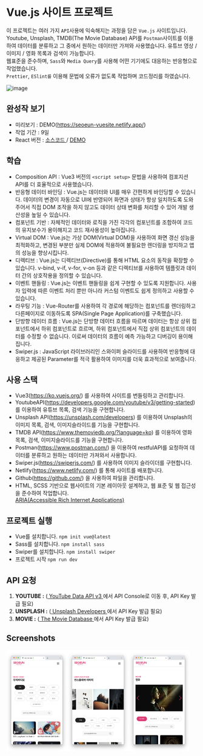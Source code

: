 # Vue.js 사이트 프로젝트

이 프로젝트는 여러 가지 `API`사용에 익숙해지는 과정을 담은 `Vue.js` 사이트입니다.<br/>
Youtube, Unsplash, TMDB(The Movie Database) API를
`Postman`사이트를 이용하여 데이터를 분류하고 그 중에서 원하는 데이터만 가져와 사용했습니다.
유튜브 영상 / 이미지 / 영화 목록과 검색이 가능합니다.<br/>
웹표준을 준수하며, `Sass`와 `Media Query`를 사용해 어떤 기기에도 대응하는 반응형으로 작업했습니다.<br/>
`Prettier`, `ESlint를` 이용해 문법에 오류가 없도록 작업하며 코드정리를 하였습니다.

![image](https://github.com/SeoeunCho/site2023-vue/blob/main/src/assets/img/scrrenshot/site2023-vue-screenshot.png)


## 완성작 보기 
- 미리보기 : DEMO(https://seoeun-vuesite.netlify.app/)
- 작업 기간 : 9일
- React 버전 : [ 소스코드 ](https://github.com/SeoeunCho/site2023-react) / [DEMO](https://seoeun-reactsite.netlify.app/)


## 학습

- Composition API : Vue3 버전의 `<script setup>` 문법을 사용하여 컴포지션 API를 더 효율적으로 사용했습니다.
- 반응형 데이터 바인딩 : Vue.js는 데이터와 UI를 매우 간편하게 바인딩할 수 있습니다. 데이터의 변경이 자동으로 UI에 반영되어 화면과 상태가 항상 일치하도록 도와주어서 직접 DOM 조작을 하지 않고도 데이터 상태 변화를 처리할 수 있어 개발 생산성을 높일 수 있습니다.
- 컴포넌트 기반 : 자체적인 데이터와 로직을 가진 각각의 컴포넌트를 조합하여 코드의 유지보수가 용이해지고 코드 재사용성이 높아집니다.
- Virtual DOM : Vue.js는 가상 DOM(Virtual DOM)을 사용하여 화면 갱신 성능을 최적화하고, 변경된 부분만 실제 DOM에 적용하여 불필요한 렌더링을 방지하고 앱의 성능을 향상시킵니다.
- 디렉티브 : Vue.js는 디렉티브(Directive)를 통해 HTML 요소의 동작을 확장할 수 있습니다. v-bind, v-if, v-for, v-on 등과 같은 디렉티브를 사용하여 템플릿과 데이터 간의 상호작용을 정의할 수 있습니다.
- 이벤트 핸들링 : Vue.js는 이벤트 핸들링을 쉽게 구현할 수 있도록 지원합니다. 사용자 입력에 따른 이벤트 처리 뿐만 아니라 커스텀 이벤트도 쉽게 정의하고 사용할 수 있습니다.
- 라우팅 기능 : Vue-Router를 사용하여 각 경로에 해당하는 컴포넌트를 렌더링하고 다른페이지로 이동하도록 SPA(Single Page Application)를 구축했습니다.
- 단방향 데이터 흐름 : Vue.js는 단방향 데이터 흐름을 따르며 데이터는 항상 상위 컴포넌트에서 하위 컴포넌트로 흐르며, 하위 컴포넌트에서 직접 상위 컴포넌트의 데이터를 수정할 수 없습니다. 이로써 데이터의 흐름이 예측 가능하고 디버깅이 용이해집니다.
- Swiper.js : JavaScript 라이브러리인 스와이퍼 슬라이드를 사용하여 반응형에 대응하고 제공된 Parameter를 적극 활용하여 이미지를 더욱 효과적으로 보여줍니다.


## 사용 스택
- Vue3(https://ko.vuejs.org/) 를 사용하여 사이트를 번들링하고 관리합니다.
- YoutubeAPI(https://developers.google.com/youtube/v3/getting-started) 를 이용하여 유튜브 목록, 검색 기능을 구현합니다.
- Unsplash API(https://unsplash.com/developers) 를 이용하여 Unsplash의 이미지 목록, 검색, 이미지슬라이드를 기능을 구현합니다.
- TMDB API(https://www.themoviedb.org/?language=ko) 를 이용하여 영화 목록, 검색, 이미지슬라이드를 기능을 구현합니다.
- Postman(https://www.postman.com/) 을 이용하여 restfulAPI를 요청하여 데이터를 분류하고 원하는 데이터만 가져와서 사용합니다.
- Swiper.js(https://swiperjs.com/) 를 사용하여 이미지 슬라이더를 구현합니다.
- Netlify(https://www.netlify.com/) 를 통해 사이트를 배포합니다.
- Github(https://github.com/) 을 사용하여 파일을 관리합니다.
- HTML, SCSS 기반으로 웹사이트의 기본 레이아웃 설계하고, 웹 표준 및 웹 접근성을 준수하여 작업합니다. <br />
[ARIA(Accessible Rich Internet Applications)](https://developer.mozilla.org/en-US/docs/Web/Accessibility/ARIA/Roles)

## 프로젝트 실행
- Vue를 설치합니다. `npm init vue@latest`
- Sass를 설치합니다. `npm install sass`
- Swiper를 설치합니다. `npm install swiper`
- 프로젝트 시작 `npm run dev`

## API 요청
1. **YOUTUBE :** ([ YouTube Data API v3 ](https://developers.google.com/youtube/v3/getting-started)에서 API Console로 이동 후, API Key 발급 필요)
2. **UNSPLASH :** ([ Unsplash Developers ](https://unsplash.com/developers/)에서 API Key 발급 필요)
3. **MOVIE :** ([ The Movie Database ](https://www.themoviedb.org/?language=ko)에서 API Key 발급 필요)

## Screenshots
<div style="display: flex;">
  <img src="https://github.com/SeoeunCho/site2023-vue/blob/main/src/assets/img/scrrenshot/site2023-vue-mobile01.png" alt="image" width="32%" height="auto">
  <img src="https://github.com/SeoeunCho/site2023-vue/blob/main/src/assets/img/scrrenshot/site2023-vue-mobile02.png" alt="image" width="32%" height="auto">
  <img src="https://github.com/SeoeunCho/site2023-vue/blob/main/src/assets/img/scrrenshot/site2023-vue-mobile03.png" alt="image" width="32%" height="auto">
</div>
